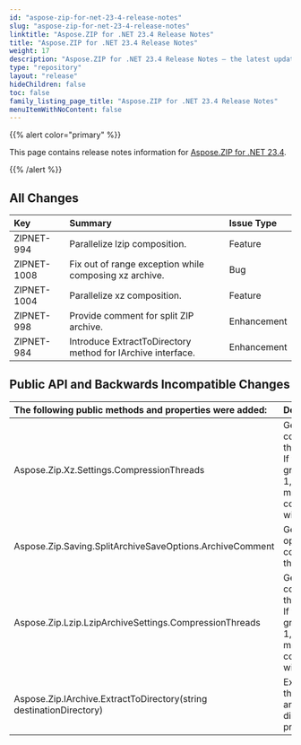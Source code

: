 ```yaml
---
id: "aspose-zip-for-net-23-4-release-notes"
slug: "aspose-zip-for-net-23-4-release-notes"
linktitle: "Aspose.ZIP for .NET 23.4 Release Notes"
title: "Aspose.ZIP for .NET 23.4 Release Notes"
weight: 17
description: "Aspose.ZIP for .NET 23.4 Release Notes – the latest updates and fixes."
type: "repository"
layout: "release"
hideChildren: false
toc: false
family_listing_page_title: "Aspose.ZIP for .NET 23.4 Release Notes"
menuItemWithNoContent: false
---
```


{{% alert color="primary" %}} 

This page contains release notes information for [Aspose.ZIP for .NET 23.4](https://releases.aspose.com/zip/net/new-releases/aspose.zip-for-.net-23.4/).

{{% /alert %}} 


## **All Changes**

|**Key**|**Summary**|**Issue Type**|
| :- | :- | :- |
|ZIPNET-994|Parallelize lzip composition.|Feature|
|ZIPNET-1008|Fix out of range exception while composing xz archive.|Bug|
|ZIPNET-1004|Parallelize xz composition.|Feature|
|ZIPNET-998|Provide comment for split ZIP archive.|Enhancement|
|ZIPNET-984|Introduce ExtractToDirectory method for IArchive interface.|Enhancement|

## **Public API and Backwards Incompatible Changes**
|**The following public methods and properties were added:**|**Description**|
| :- | :- |
|Aspose.Zip.Xz.Settings.CompressionThreads|Gets or sets compression thread count. If the value greater than 1, multithreading compression will be used.|
|Aspose.Zip.Saving.SplitArchiveSaveOptions.ArchiveComment|Gets or sets optional comment for the Zip file.|
|Aspose.Zip.Lzip.LzipArchiveSettings.CompressionThreads|Gets or sets compression thread count. If the value greater than 1, multithreading compression will be used.|
|Aspose.Zip.IArchive.ExtractToDirectory(string destinationDirectory)|Extracts all the files in the archive to the directory provided.|